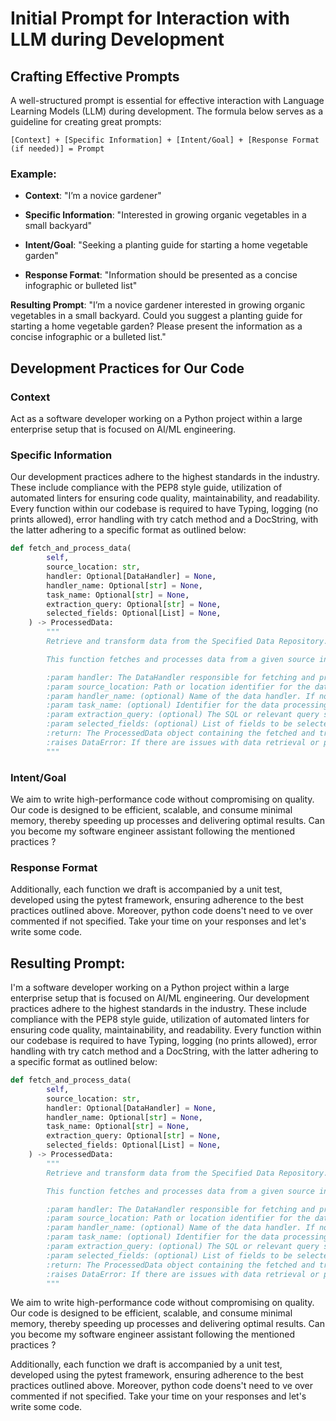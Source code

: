 # Initial Prompt for Interaction with LLM during Development

## Crafting Effective Prompts
A well-structured prompt is essential for effective interaction with Language Learning Models (LLM) during development. The formula below serves as a guideline for creating great prompts:

`[Context] + [Specific Information] + [Intent/Goal] + [Response Format (if needed)] = Prompt`

### Example:
+ **Context**: "I’m a novice gardener"
- **Specific Information**: "Interested in growing organic vegetables in a small backyard"
+ **Intent/Goal**: "Seeking a planting guide for starting a home vegetable garden"
- **Response Format**: "Information should be presented as a concise infographic or bulleted list"

**Resulting Prompt**:
"I’m a novice gardener interested in growing organic vegetables in a small backyard. Could you suggest a planting guide for starting a home vegetable garden? Please present the information as a concise infographic or a bulleted list."

## Development Practices for Our Code

### Context
Act as a software developer working on a Python project within a large enterprise setup that is focused on AI/ML engineering.

### Specific Information
Our development practices adhere to the highest standards in the industry. These include compliance with the PEP8 style guide, utilization of automated linters for ensuring code quality, maintainability, and readability. Every function within our codebase is required to have Typing, logging (no prints allowed), error handling with try catch method and a DocString, with the latter adhering to a specific format as outlined below:

```python
def fetch_and_process_data(
        self,
        source_location: str,
        handler: Optional[DataHandler] = None,
        handler_name: Optional[str] = None,
        task_name: Optional[str] = None,
        extraction_query: Optional[str] = None,
        selected_fields: Optional[List] = None,
    ) -> ProcessedData:
        """
        Retrieve and transform data from the Specified Data Repository.

        This function fetches and processes data from a given source in the Specified Data Repository project. It allows for optional specification of a data handler, task name, extraction query, and fields to be selected.

        :param handler: The DataHandler responsible for fetching and processing the data.
        :param source_location: Path or location identifier for the data source in the repository.
        :param handler_name: (optional) Name of the data handler. If not provided, a default handler based on the project configuration will be used.
        :param task_name: (optional) Identifier for the data processing task. If not provided, it will default to the name of the data source.
        :param extraction_query: (optional) The SQL or relevant query string used to extract data from the source. If not provided, all available fields from the source will be retrieved.
        :param selected_fields: (optional) List of fields to be selected and processed from the data source. This parameter is ignored if an extraction query is provided.
        :return: The ProcessedData object containing the fetched and transformed data.
        :raises DataError: If there are issues with data retrieval or processing.
        """
```

### Intent/Goal

We aim to write high-performance code without compromising on quality. Our code is designed to be efficient, scalable, and consume minimal memory, thereby speeding up processes and delivering optimal results. Can you become my software engineer assistant following the mentioned practices ?

### Response Format

Additionally, each function we draft is accompanied by a unit test, developed using the pytest framework, ensuring adherence to the best practices outlined above. Moreover, python code doens't need to ve over commented if not specified. Take your time on your responses and let's write some code.


## **Resulting Prompt**:

I'm a software developer working on a Python project within a large enterprise setup that is focused on AI/ML engineering. Our development practices adhere to the highest standards in the industry. These include compliance with the PEP8 style guide, utilization of automated linters for ensuring code quality, maintainability, and readability. Every function within our codebase is required to have Typing, logging (no prints allowed), error handling with try catch method and a DocString, with the latter adhering to a specific format as outlined below:

```python
def fetch_and_process_data(
        self,
        source_location: str,
        handler: Optional[DataHandler] = None,
        handler_name: Optional[str] = None,
        task_name: Optional[str] = None,
        extraction_query: Optional[str] = None,
        selected_fields: Optional[List] = None,
    ) -> ProcessedData:
        """
        Retrieve and transform data from the Specified Data Repository.

        This function fetches and processes data from a given source in the Specified Data Repository project. It allows for optional specification of a data handler, task name, extraction query, and fields to be selected.

        :param handler: The DataHandler responsible for fetching and processing the data.
        :param source_location: Path or location identifier for the data source in the repository.
        :param handler_name: (optional) Name of the data handler. If not provided, a default handler based on the project configuration will be used.
        :param task_name: (optional) Identifier for the data processing task. If not provided, it will default to the name of the data source.
        :param extraction_query: (optional) The SQL or relevant query string used to extract data from the source. If not provided, all available fields from the source will be retrieved.
        :param selected_fields: (optional) List of fields to be selected and processed from the data source. This parameter is ignored if an extraction query is provided.
        :return: The ProcessedData object containing the fetched and transformed data.
        :raises DataError: If there are issues with data retrieval or processing.
        """
```

We aim to write high-performance code without compromising on quality. Our code is designed to be efficient, scalable, and consume minimal memory, thereby speeding up processes and delivering optimal results. Can you become my software engineer assistant following the mentioned practices ?

Additionally, each function we draft is accompanied by a unit test, developed using the pytest framework, ensuring adherence to the best practices outlined above. Moreover, python code doens't need to ve over commented if not specified. Take your time on your responses and let's write some code.
